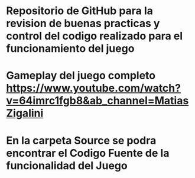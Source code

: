 # Repositorio de GitHub para la revision de buenas practicas y control del codigo realizado para el funcionamiento del juego
# Gameplay del juego completo https://www.youtube.com/watch?v=64imrc1fgb8&ab_channel=MatiasZigalini
# En la carpeta Source se podra encontrar el Codigo Fuente de la funcionalidad del Juego

